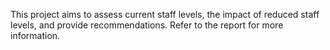 This project aims to assess current staff levels, the impact of reduced staff levels, and provide recommendations. Refer to the report for more information.
